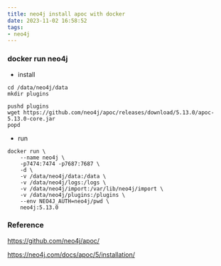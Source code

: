 ```yaml
---
title: neo4j install apoc with docker
date: 2023-11-02 16:58:52
tags:
- neo4j 
---
```



### docker run neo4j

- install 

<!--more-->
```
cd /data/neo4j/data
mkdir plugins

pushd plugins
wget https://github.com/neo4j/apoc/releases/download/5.13.0/apoc-5.13.0-core.jar
popd
```
- run 

```
docker run \
    --name neo4j \
    -p7474:7474 -p7687:7687 \
    -d \
    -v /data/neo4j/data:/data \
    -v /data/neo4j/logs:/logs \
    -v /data/neo4j/import:/var/lib/neo4j/import \
    -v /data/neo4j/plugins:/plugins \
    --env NEO4J_AUTH=neo4j/pwd \
    neo4j:5.13.0
```


### Reference

https://github.com/neo4j/apoc/

https://neo4j.com/docs/apoc/5/installation/